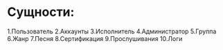 # Сущности:
1.Пользователь
2.Аккаунты
3.Исполнитель
4.Администратор
5.Группа
6.Жанр
7.Песня
8.Сертификация
9.Прослушивания 
10.Логи
